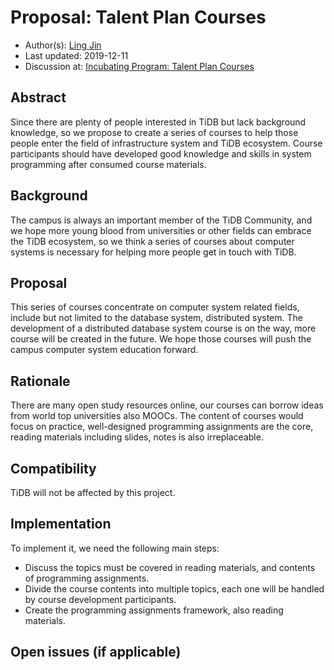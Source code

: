 # Proposal: Talent Plan Courses

- Author(s): [Ling Jin](https://github.com/JinLingChristoher)
- Last updated: 2019-12-11
- Discussion at: [Incubating Program: Talent Plan Courses](https://github.com/pingcap/community/issues/130)

## Abstract

Since there are plenty of people interested in TiDB but lack background knowledge, so we propose to create a series of courses to help those people enter the field of infrastructure system and TiDB ecosystem. Course participants should have developed good knowledge and skills in system programming after consumed course materials.

## Background

The campus is always an important member of the TiDB Community, and we hope more young blood from universities or other fields can embrace the TiDB ecosystem, so we think a series of courses about computer systems is necessary for helping more people get in touch with TiDB.

## Proposal

This series of courses concentrate on computer system related fields, include but not limited to the database system, distributed system. The development of a distributed database system course is on the way, more course will be created in the future. We hope those courses will push the campus computer system education forward.

## Rationale

There are many open study resources online, our courses can borrow ideas from world top universities also MOOCs. The content of courses would focus on practice, well-designed programming assignments are the core, reading materials including slides, notes is also irreplaceable.

## Compatibility

TiDB will not be affected by this project.

## Implementation

To implement it, we need the following main steps:

- Discuss the topics must be covered in reading materials, and contents of programming assignments.
- Divide the course contents into multiple topics, each one will be handled by course development participants.
- Create the programming assignments framework, also reading materials.

## Open issues (if applicable)

